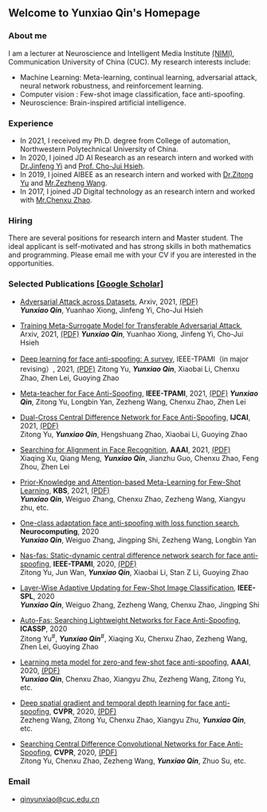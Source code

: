 ## Welcome to Yunxiao Qin's Homepage

### About me

I am a lecturer at Neuroscience and Intelligent Media Institute [(NIMI)](http://www.1r3.com/bs2/index.html), Communication University of China (CUC). My research interests include:
- Machine Learning: Meta-learning, continual learning, adversarial attack, neural network robustness, and reinforcement learning. 
- Computer vision : Few-shot image classification, face anti-spoofing.
- Neuroscience: Brain-inspired artificial intelligence.

### Experience
- In 2021, I received my Ph.D. degree from College of automation, Northwestern Polytechnical University of China.  
- In 2020, I joined JD AI Research as an research intern and worked with [Dr.Jinfeng Yi](https://jinfengyi.net/) and [Prof. Cho-Jui Hsieh](http://web.cs.ucla.edu/~chohsieh).  
- In 2019, I joined AIBEE as an research intern and worked with [Dr.Zitong Yu](https://scholar.google.com/citations?user=ziHejLwAAAAJ&hl=zh-CN) and [Mr.Zezheng Wang](https://scholar.google.com/citations?user=5VMNd7oAAAAJ&hl=zh-CN).  
- In 2017, I joined JD Digital technology as an research intern and worked with [Mr.Chenxu Zhao](https://scholar.google.com/citations?user=q07NiEAAAAAJ&hl=zh-CN).

### Hiring
There are several positions for research intern and Master student. The ideal applicant is self-motivated and has strong skills in both mathematics and programming. Please email me with your CV if you are interested in the opportunities.

### Selected Publications [[Google Scholar]](https://scholar.google.com/citations?user=EMEy3gwAAAAJ&hl=zh-CN)
- [Adversarial Attack across Datasets](https://arxiv.org/abs/2110.07718), Arxiv, 2021, [(PDF)](https://arxiv.org/pdf/2110.07718)  
  ***Yunxiao Qin***, Yuanhao Xiong, Jinfeng Yi, Cho-Jui Hsieh  
  
- [Training Meta-Surrogate Model for Transferable Adversarial Attack](https://arxiv.org/abs/2109.01983), Arxiv, 2021, [(PDF)](https://arxiv.org/pdf/2109.01983) 
  ***Yunxiao Qin***, Yuanhao Xiong, Jinfeng Yi, Cho-Jui Hsieh
- [Deep learning for face anti-spoofing: A survey](https://arxiv.org/abs/2109.01983), IEEE-TPAMI（in major revising）, 2021, [(PDF)](https://arxiv.org/pdf/2106.14948) 
  Zitong Yu, ***Yunxiao Qin***, Xiaobai Li, Chenxu Zhao, Zhen Lei, Guoying Zhao
  
- [Meta-teacher for Face Anti-Spoofing](https://ieeexplore.ieee.org/abstract/document/9462562), **IEEE-TPAMI**, 2021, [(PDF)](https://arxiv.org/pdf/2111.06638) 
  ***Yunxiao Qin***, Zitong Yu, Longbin Yan, Zezheng Wang, Chenxu Zhao, Zhen Lei
- [Dual-Cross Central Difference Network for Face Anti-Spoofing](https://www.ijcai.org/proceedings/2021/177), **IJCAI**, 2021, [(PDF)](https://www.ijcai.org/proceedings/2021/0177.pdf)  
  Zitong Yu, ***Yunxiao Qin***, Hengshuang Zhao, Xiaobai Li, Guoying Zhao
- [Searching for Alignment in Face Recognition](https://ojs.aaai.org/index.php/AAAI/article/view/16415), **AAAI**, 2021, [(PDF)](https://ojs.aaai.org/index.php/AAAI/article/view/16415/16222)  
  Xiaqing Xu, Qiang Meng, ***Yunxiao Qin***, Jianzhu Guo, Chenxu Zhao, Feng Zhou, Zhen Lei
- [Prior-Knowledge and Attention-based Meta-Learning for Few-Shot Learning](https://www.sciencedirect.com/science/article/abs/pii/S0950705120307383), **KBS**, 2021, [(PDF)](https://arxiv.org/pdf/1812.04955)  
  ***Yunxiao Qin***, Weiguo Zhang, Chenxu Zhao, Zezheng Wang, Xiangyu zhu, etc.
- [One-class adaptation face anti-spoofing with loss function search](https://www.sciencedirect.com/science/article/abs/pii/S0925231220313540), **Neurocomputing**, 2020  
  ***Yunxiao Qin***, Weiguo Zhang, Jingping Shi, Zezheng Wang, Longbin Yan
- [Nas-fas: Static-dynamic central difference network search for face anti-spoofing](https://ieeexplore.ieee.org/abstract/document/9252183), **IEEE-TPAMI**, 2020, [(PDF)](https://arxiv.org/pdf/2011.02062)  
  Zitong Yu, Jun Wan, ***Yunxiao Qin***, Xiaobai Li, Stan Z Li, Guoying Zhao
- [Layer-Wise Adaptive Updating for Few-Shot Image Classification](https://ieeexplore.ieee.org/abstract/document/9250503), **IEEE-SPL**, 2020  
  ***Yunxiao Qin***, Weiguo Zhang, Zezheng Wang, Chenxu Zhao, Jingping Shi
- [Auto-Fas: Searching Lightweight Networks for Face Anti-Spoofing](https://ieeexplore.ieee.org/abstract/document/9053587), **ICASSP**, 2020  
  Zitong Yu<sup>#</sup>, ***Yunxiao Qin***<sup>#</sup>, Xiaqing Xu, Chenxu Zhao, Zezheng Wang, Zhen Lei, Guoying Zhao
- [Learning meta model for zero-and few-shot face anti-spoofing](https://ojs.aaai.org/index.php/AAAI/article/view/6866), **AAAI**, 2020, [(PDF)](https://ojs.aaai.org/index.php/AAAI/article/view/6866/6720)  
  ***Yunxiao Qin***, Chenxu Zhao, Xiangyu Zhu, Zezheng Wang, Zitong Yu, etc.
- [Deep spatial gradient and temporal depth learning for face anti-spoofing](https://openaccess.thecvf.com/content_CVPR_2020/html/Wang_Deep_Spatial_Gradient_and_Temporal_Depth_Learning_for_Face_Anti-Spoofing_CVPR_2020_paper.html), **CVPR**, 2020, [(PDF)](https://openaccess.thecvf.com/content_CVPR_2020/papers/Wang_Deep_Spatial_Gradient_and_Temporal_Depth_Learning_for_Face_Anti-Spoofing_CVPR_2020_paper.pdf)  
  Zezheng Wang, Zitong Yu, Chenxu Zhao, Xiangyu Zhu, ***Yunxiao Qin***, etc.
- [Searching Central Difference Convolutional Networks for Face Anti-Spoofing](https://openaccess.thecvf.com/content_CVPR_2020/html/Yu_Searching_Central_Difference_Convolutional_Networks_for_Face_Anti-Spoofing_CVPR_2020_paper.html), **CVPR**, 2020, [(PDF)](https://openaccess.thecvf.com/content_CVPR_2020/papers/Yu_Searching_Central_Difference_Convolutional_Networks_for_Face_Anti-Spoofing_CVPR_2020_paper.pdf)  
  Zitong Yu, Chenxu Zhao, Zezheng Wang, ***Yunxiao Qin***, Zhuo Su, etc.

### Email
- qinyunxiao@cuc.edu.cn
